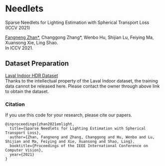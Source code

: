 # Needlets
Sparse Needlets for Lighting Estimation with Spherical Transport Loss (ICCV 2021)

[Fangneng Zhan*](https://sites.google.com/view/fnzhan), Changgong Zhang*, Wenbo Hu, Shijian Lu, Feiying Ma, Xuansong Xie, Ling Shao. <br>
In ICCV 2021.

## Dataset Preparation
[Laval Indoor HDR Dataset](http://indoor.hdrdb.com/#intro) <br>
Thanks to the intellectual property of the Laval Indoor dataset, the training data cannot be released here. Please contact the owner through above link to obtain the dataset.


### Citation
If you use this code for your research, please cite our papers.
```
@inproceedings{zhan2021emlight,
  title={Sparse Needlets for Lighting Estimation with Spherical Transport Loss},
  author={Zhan, Fangneng and Zhang, Changgong and Hu, Wenbo and Lu, Shijian and Ma, Feiying and Xie, Xuansong and Shao, Ling},
  booktitle={Proceedings of the IEEE International Conference on Computer Vision},
  year={2021}
}
```
